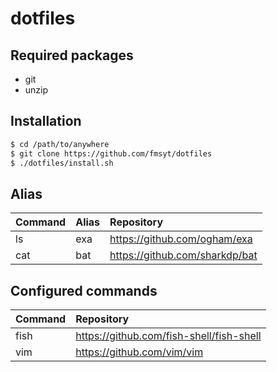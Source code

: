 # dotfiles

## Required packages

- git
- unzip

## Installation

```bash
$ cd /path/to/anywhere
$ git clone https://github.com/fmsyt/dotfiles
$ ./dotfiles/install.sh
```

## Alias

| Command | Alias | Repository |
|:------- |:------|:-----------|
| ls      |exa    |<https://github.com/ogham/exa>|
| cat     |bat    |<https://github.com/sharkdp/bat>|


## Configured commands

| Command | Repository |
|:--------|:-----------|
|fish     |<https://github.com/fish-shell/fish-shell>|
|vim      |<https://github.com/vim/vim>|
